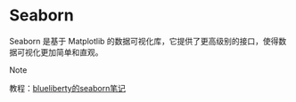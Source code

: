 # Seaborn

Seaborn 是基于 Matplotlib 的数据可视化库，它提供了更高级别的接口，使得数据可视化更加简单和直观。

> [!NOTE]
> 教程：[blueliberty的seaborn笔记](https://github.com/blueliberty/Seaborn)